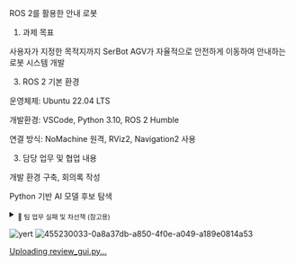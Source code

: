 ROS 2를 활용한 안내 로봇
1. 과제 목표
   
사용자가 지정한 목적지까지 SerBot AGV가 자율적으로 안전하게 이동하여 안내하는 로봇 시스템 개발

3. ROS 2 기본 환경

운영체제: Ubuntu 22.04 LTS

개발환경: VSCode, Python 3.10, ROS 2 Humble

연결 방식: NoMachine 원격, RViz2, Navigation2 사용

3. 담당 업무 및 협업 내용

개발 환경 구축, 회의록 작성

Python 기반 AI 모델 후보 탐색

<details> <summary><sub>📎 팀 업무 실패 및 차선책 (참고용)</sub></summary>
SLAM 기반 맵 작성은 완료되었으나,
SerBot AGV 매뉴얼 내 LiDAR 구성 및 Navigation2 연동 실패

맵은 생성되었지만 실제 자율 이동 불가


[회의록.2팀.12주차.250528.pdf](https://github.com/user-attachments/files/20743785/2.12.250528.pdf)

[전체 회의록.zip](https://github.com/user-attachments/files/20743790/default.zip)


차선책으로 AI 대신 그리드 기반 안내 로봇 개발로 방향 전환

[ROS를 이용한 SerBot AGV 주행 매뉴얼.pdf](https://github.com/user-attachments/files/20743783/ROS.SerBot.AGV.pdf)


</details>

![yert](https://github.com/user-attachments/assets/6bb0cebb-63d5-4b63-9523-ddce8ad1b6a5)
![455230033-0a8a37db-a850-4f0e-a049-a189e0814a53](https://github.com/user-attachments/assets/3ae80124-2e98-4d17-9275-0a2ffa153adf)

[Uploading review_gui.py…]()


